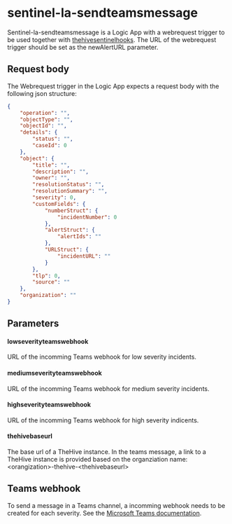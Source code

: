 # sentinel-la-sendteamsmessage

Sentinel-la-sendteamsmessage is a Logic App with a webrequest trigger to be used together with [thehivesentinelhooks](../../thehive-sentinel-hooks). The URL of the webrequest trigger should be set as the newAlertURL parameter.

## Request body

The Webrequest trigger in the Logic App expects a request body with the following json structure:

```json
{
    "operation": "",
    "objectType": "",
    "objectId": "",
    "details": {
        "status": "",
        "caseId": 0
    },
    "object": {
        "title": "",
        "description": "",
        "owner": "",
        "resolutionStatus": "",
        "resolutionSummary": "",
        "severity": 0,
        "customFields": {
            "numberStruct": {
                "incidentNumber": 0
            },
            "alertStruct": {
                "alertIds": ""
            },
            "URLStruct": {
                "incidentURL": ""
            }
        },
        "tlp": 0,
        "source": ""
    },
    "organization": ""
}
```

## Parameters

#### lowseverityteamswebhook

URL of the incomming Teams webhook for low severity incidents.

#### mediumseverityteamswebhook

URL of the incomming Teams webhook for medium severity incidents.

#### highseverityteamswebhook

URL of the incomming Teams webhook for high severity indicents.

#### thehivebaseurl

The base url of a TheHive instance. In the teams message, a link to a TheHive instance is provided based on the organziation name: \<orangization\>-thehive-\<thehivebaseurl\>

## Teams webhook

To send a message in a Teams channel, a incomming webhook needs to be created for each severity. See the [Microsoft Teams documentation](https://docs.microsoft.com/en-us/microsoftteams/platform/webhooks-and-connectors/how-to/add-incoming-webhook).
